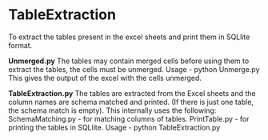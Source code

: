 # TableExtraction

To extract the tables present in the excel sheets and print them in SQLlite format.

<b>Unmerged.py</b>
The tables may contain merged cells before using them to extract the tables, the cells must be unmerged. 
Usage - python Unmerge.py <MergedExcel>
This gives the output of the excel with the cells unmerged.

<b>TableExtraction.py</b>
The tables are extracted from the Excel sheets and the column names are schema matched and printed. (If there is just one table, the schema match is empty). This internally uses the following:
SchemaMatching.py - for matching columns of tables.
PrintTable.py - for printing the tables in SQLlite.
Usage - python TableExtraction.py <UnmergedExcel> <MergedExcel>

